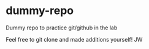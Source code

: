 # dummy-repo
Dummy repo to practice git/github in the lab

Feel free to git clone and made additions yourself!
JW 
